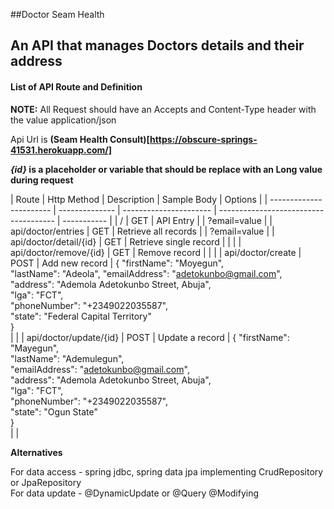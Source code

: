 ##Doctor Seam Health

## An API that manages Doctors details and their address

#### List of API Route and Definition
**NOTE:** All Request should have an Accepts and Content-Type header with the value application/json

Api Url is **(Seam Health Consult)[https://obscure-springs-41531.herokuapp.com/]**

**_{id}_ is a placeholder or variable that should be replace with an Long value during request**

| Route                   | Http Method    | Description            | Sample Body                           | Options      |
	| ----------------------- | -------------- | ---------------------- | ------------------------------------- | -----------  |
| /      				  | GET            | API Entry              |                                       | ?email=value |
| api/doctor/entries      | GET            | Retrieve all records   |                                       | ?email=value |
| api/doctor/detail/{id}  | GET            | Retrieve single record |                                       |              |
| api/doctor/remove/{id}  | GET            | Remove record          |                                       |              |
| api/doctor/create       | POST           | Add new record         | { "firstName": "Moyegun", <br/> "lastName": "Adeola", "emailAddress": "adetokunbo@gmail.com", <br/> "address": "Ademola Adetokunbo Street, Abuja",<br/> "lga": "FCT", <br/> "phoneNumber": "+2349022035587", <br/> "state": "Federal Capital Territory" <br/> } <br/> |               |
| api/doctor/update/{id}  | POST           | Update a record        | { "firstName": "Mayegun", <br/> "lastName": "Ademulegun", <br/> "emailAddress": "adetokunbo@gmail.com", <br/> "address": "Ademola Adetokunbo Street, Abuja", <br/> "lga": "FCT", <br/> "phoneNumber": "+2349022035587", <br/> "state": "Ogun State" <br/> } <br/> | |


**Alternatives**

For data access - spring jdbc, spring data jpa implementing CrudRepository or JpaRepository <br/>
For data update - @DynamicUpdate or @Query @Modifying